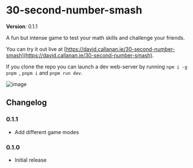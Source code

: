 # 30-second-number-smash

**Version**: 0.1.1

A fun but intense game to test your math skills and challenge your friends.

You can try it out live at [https://david.callanan.ie/30-second-number-smash](https://david.callanan.ie/30-second-number-smash).

If you clone the repo you can launch a dev web-server by running `npm i -g pnpm `, `pnpm i` and `pnpm run dev`.

![image](https://user-images.githubusercontent.com/40340425/216094613-95ef034b-a6a4-4be2-a1a8-27054853008b.png)

## Changelog

### 0.1.1

 - Add different game modes

### 0.1.0

 - Initial release
